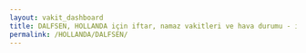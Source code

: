 ```yaml
---
layout: vakit_dashboard
title: DALFSEN, HOLLANDA için iftar, namaz vakitleri ve hava durumu - ilçe/eyalet seç
permalink: /HOLLANDA/DALFSEN/
---
```


<script type="text/javascript">
  var GLOBAL_COUNTRY = 'HOLLANDA';
  var GLOBAL_CITY = 'DALFSEN';
  var GLOBAL_STATE = '';
  var lat = 72;
  var lon = 21;
</script>
